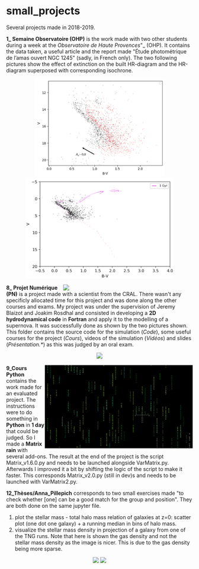 # small_projects
Several projects made in 2018-2019. 


**1_ Semaine Observatoire (OHP)** is the work made with two other students during a week at the _Observatoire de Haute Provences_"_ (OHP). It contains the data taken, a useful article and the report made "Étude photométrique de l’amas ouvert NGC 1245" (sadly, in French only). The two following pictures show the effect of extinction on the built HR-diagram and the HR-diagram superposed with corresponding isochrone.  
<p align="center">
<img src="1_%20Semaine%20Observatoire%20(OHP)/Images/HR_diagram_extinction.png" width="350"> <img src="1_%20Semaine%20Observatoire%20(OHP)/Images/HR_diagram_isochrone.png" width="400">  
</p>


<img src="8_%20Projet%20Numérique%20(PN)/SNR_overdensity.png" width="350" align="right">  

**8_ Projet Numérique (PN)** is a project made with a scientist from the CRAL. There wasn't any specificly allocated time for this project and was done along the other courses and exams. My project was under the supervision of Jeremy Blaizot and Joakim Rosdhal and consisted in developing a __2D hydrodynamical code__ in __Fortran__ and apply it to the modelling of a supernova. It was successfully done as shown by the two pictures shown. This folder contains the source code for the simulation (_Code_), some useful courses for the project (_Cours_), videos of the simulation (_Vidéos_) and slides (_Présentation.*_) as this was judged by an oral exam.  
<p align="center">
<img src="8_%20Projet%20Numérique%20(PN)/SNR_3_videos.png" width="600">  
</p>


<img src="9_Cours%20Python/Matrix_umb.png" width="400" align="right">  

**9_Cours Python** contains the work made for an evaluated project. The instructions were to do something in __Python__ in __1 day__ that could be judged. So I made a __Matrix rain__ with several add-ons. The result at the end of the project is the script Matrix_v1.6.0.py and needs to be launched alongside VarMatrix.py.   
Afterwards I improved it a bit by shifting the logic of the script to make it faster. This corresponds Matrix_v2.0.py (still in dev)s and needs to be launched with VarMatrix2.py.   


**12_Thèses/Anna_Pillepich** corresponds to two small exercises made "to check whether [one] can be a good match for the group and position". They are both done on the same jupyter file.
1. plot the stellar mass - total halo mass relation of galaxies at z=0: scatter plot (one dot one galaxy) + a running median in bins of halo mass.  
2. visualize the stellar mass density in projection of a galaxy from one of the TNG runs. Note that here is shown the gas density and not the stellar mass density as the image is nicer. This is due to the gas density being more sparse.
<p align="center">
<img src="12_Thèses/Anna_Pille_PhD/Exo_stellar_mass_in_halos.png" width="475"> <img src="12_Thèses/Anna_Pille_PhD/Exo_simu_visualisation_gas.png" width="300">
</p>
